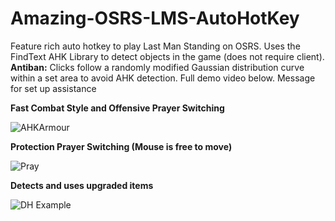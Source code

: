 # Amazing-OSRS-LMS-AutoHotKey

Feature rich auto hotkey to play Last Man Standing on OSRS. Uses the FindText AHK Library to detect objects in the game (does not require client). 
**Antiban:** Clicks follow a randomly modified Gaussian distribution curve within a set area to avoid AHK detection. Full demo video below. Message for set up assistance 

**Fast Combat Style and Offensive Prayer Switching**

![AHKArmour](https://github.com/Tong1233/Amazing-OSRS-LMS-AutoHotKey/assets/74699244/289b1f43-0cbb-4b38-b06a-a8ce958d62d0)

**Protection Prayer Switching (Mouse is free to move)**

![Pray](https://github.com/Tong1233/Amazing-OSRS-LMS-AutoHotKey/assets/74699244/cf3062b0-d7c4-4ad5-b0f9-dc96bcf19060)

**Detects and uses upgraded items**

![DH Example](https://github.com/Tong1233/Amazing-OSRS-LMS-AutoHotKey/assets/74699244/efc2c8b8-0070-42ec-92de-d403e40b1686)
